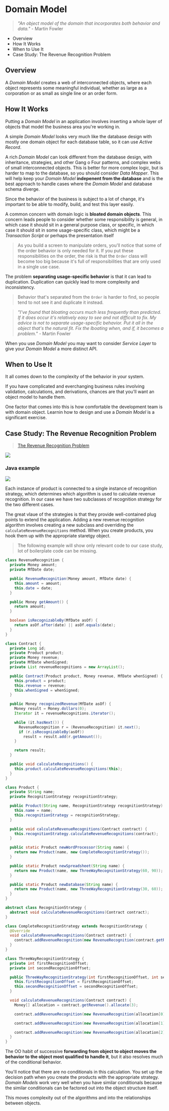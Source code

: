 # Domain Model

> *"An object model of the domain that incorporates both behavior and data."* - Martin Fowler

* Overview
* How It Works
* When to Use It
* Case Study: The Revenue Recognition Problem

## Overview

A *Domain Model* creates a web of interconnected objects, where each object represents some meaningful individual, whether as large as a corporation or as small as single line or an order form.

## How It Works

Putting a *Domain Model* in an application involves inserting a whole layer of objects that model the business area you're working in.

A simple *Domain Model* looks very much like the database design with mostly one domain object for each database table, so it can use *Active Record*.

A rich *Domain Model* can look different from the database design, with inheritance, strategies, and other Gang o Four patterns, and complex webs of small interconnected objects. This is better for more complex logic, but is harder to map to the database, so you should consider *Data Mapper*. This will help keep your *Domain Model* **indepenent from the database** and is the best approach to handle cases where the *Domain Model* and database schema diverge.

Since the behavior of the business is subject to a lot of change, it's important to be able to modify, build, and test this layer easily.

A common concern with domain logic is **bloated domain objects**. This concern leads people to consider whether some responsibility is general, in which case it should sit in a general purpose class, or specific, in which case it should sit in some usage-specific class, which might be a *Transaction Script* or perhaps the presentation itself

> As you build a screen to manipulate orders, you'll notice that some of the order behavior is only needed for it. If you put these responsibilities on the order, the risk is that the `Order` class will become too big because it's full of responsibilities that are only used in a single use case.

The problem **separating usage-specific behavior** is that it can lead to duplication. Duplication can quickly lead to more complexity and inconsistency.

> Behavior that's separated from the `Order` is harder to find, so people tend to not see it and duplicate it instead.

> *"I've found that bloating occurs much less frequently than predicted. If it does occur it's relatively easy to see and not difficult to fix. My advice is not to separate usage-specific behavior. Put it all in the object that's the natural fit. Fix the lboating when, and if, it becomes a problem."* - Martin Fowler

When you use *Domain Model* you may want to consider *Service Layer* to give your *Domain Model* a more distinct API.

## When to Use It

It all comes down to the complexity of the behavior in your system.

If you have complicated and everchanging business rules involving validation, calculations, and derivations, chances are that you'll want an object model to handle them.

One factor that comes into this is how comfortable the development team is with domain object. Learnin how to design and use a *Domain Model* is a significant exercise.

## Case Study: The Revenue Recognition Problem

> [The Revenue Recognition Problem](../../../problems/revenue-recognition)

![](2021-06-25-21-55-26.png)

### Java example

![](2021-06-25-22-02-05.png)

Each instance of product is connected to a single instance of recognition strategy, which determines which algorithm is used to calculate revenue recognition. In our case we have two subclasses of recognition strategy for the two different cases.

The great vlaue of the strategies is that they provide well-contained plug points to extend the application. Adding a new revenue recognition algorithm involves creating a new subclass and overriding the `calculateRevenueRecognitions` method. When you create products, you hook them up with the appropriate staretgy object.

> The following example will show only relevant code to our case study, lot of boilerplate code can be missing.

```java
class RevenueRecognition {
  private Money amount;
  private MfDate date;

  public RevenueRecognition(Money amount, MfDate date) {
    this.amount = amount;
    this.date = date;
  }

  public Money getAmount() {
    return amount;
  }

  boolean isRecognizableBy(MfDate asOf) {
    return asOf.after(date) || asOf.equals(date);
  }
}

class Contract {
  private Long id;
  private Product product;
  private Money revenue;
  private MfDate whenSigned;
  private List revenueRecognitions = new ArrayList();

  public Contract(Product product, Money revenue, MfDate whenSigned) {
    this.product = product;
    this.revenue = revenue;
    this.whenSigned = whenSigned;
  }

  public Money recognizedRevenue(MfDate asOf) {
    Money result = Money.dollars(0);
    Iterator it = revenueRecognitions.iterator();

    while (it.hasNext()) {
      RevenueRecognition r = (RevenueRecognition) it.next();
      if (r.isRecognizableBy(asOf))
        result = result.add(r.getAmount());
    }

    return result;
  }

  public void calculateRecognitions() {
    this.product.calculateRevenueRecognitions(this);
  }
}

class Product {
  private String name;
  private RecognitionStrategy recognitionStrategy;

  public Product(String name, RecognitionStrategy recognitionStrategy) {
    this.name = name;
    this.recognitionStrategy = recognitionStrategy;
  }

  public void calculateRevenueRecognitions(Contract contract) {
    this.recognitionStrategy.calculateRevenueRecognitions(contract);
  }

  public static Product newWordProcessor(String name) {
    return new Product(name, new CompleteRecognitionStrategy());
  }

  public static Product newSpreadsheet(String name) {
    return new Product(name, new ThreeWayRecognitionStrategy(60, 90));
  }

  public static Product newDatabase(String name) {
    return new Product(name, new ThreeWayRecognitionStrategy(30, 60));
  }
}

abstract class RecognitionStrategy {
  abstract void calculateRevenueRecognitions(Contract contract);
}

class CompleteRecognitionStrategy extends RecognitionStrategy {
  @Override
  void calculateRevenueRecognitions(Contract contract) {
    contract.addRevenueRecognition(new RevenueRecognition(contract.getRevenue(), contract.getWhenSigned()));
  }
}

class ThreeWayRecognitionStrategy {
  private int firstRecognitionOffset;
  private int secondRecognitionOffset;

  public ThreeWayRecognitionStrategy(int firstRecognitionOffset, int secondRecognitionOffset) {
    this.firstRecognitionOffset = firstRecognitionOffset;
    this.secondRecognitionOffset = secondRecognitionOffset;
  }

  void calculateRevenueRecognitions(Contract contract) {
    Money[] allocation = contract.getRevenue().allocate(3);

    contract.addRevenueRecognition(new RevenueRecognition(allocation[0], contract.getWhenSigned()));

    contract.addRevenueRecognition(new RevenueRecognition(allocation[1], contract.getWhenSigned().addDays(firstRecognitionOffset)));

    contract.addRevenueRecognition(new RevenueRecognition(allocation[2], contract.getWhenSigned().addDays(secondRecognitionOffset)));
  }
}
```

The OO habit of successive **forwarding from object to object moves the behavior to the object most qualified to handle it**, but it also resolves much of the conditional behavior.

You'll notice that there are no conditionals in this calculation. You set up the decision path when you create the products with the appropriate strategy. *Domain Models* work very well when you have similar conditionals because the similar conditionals can be factored out into the object structure itself.

This moves complexity out of the algorithms and into the relationships between objects.
